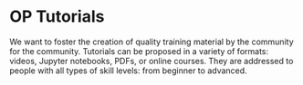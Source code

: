 # OP Tutorials

We want to foster the creation of quality training material by the community for the community. Tutorials can be proposed in a variety of formats: videos, Jupyter notebooks, PDFs, or online courses. They are addressed to people with all types of skill levels: from beginner to advanced.
